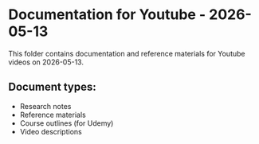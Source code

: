 # Documentation for Youtube - 2026-05-13

This folder contains documentation and reference materials for Youtube videos on 2026-05-13.

## Document types:
- Research notes
- Reference materials
- Course outlines (for Udemy)
- Video descriptions
